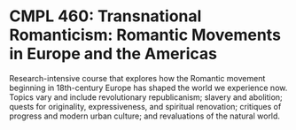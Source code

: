 # CMPL 460: Transnational Romanticism: Romantic Movements in Europe and the Americas

Research-intensive course that explores how the Romantic movement beginning in 18th-century Europe has shaped the world we experience now. Topics vary and include revolutionary republicanism; slavery and abolition; quests for originality, expressiveness, and spiritual renovation; critiques of progress and modern urban culture; and revaluations of the natural world.